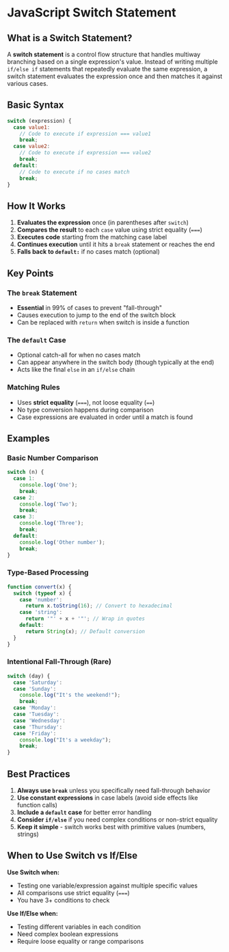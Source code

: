 # JavaScript Switch Statement

## What is a Switch Statement?

A **switch statement** is a control flow structure that handles multiway branching based on a single expression's value. Instead of writing multiple `if/else if` statements that repeatedly evaluate the same expression, a switch statement evaluates the expression once and then matches it against various cases.

## Basic Syntax

```javascript
switch (expression) {
  case value1:
    // Code to execute if expression === value1
    break;
  case value2:
    // Code to execute if expression === value2
    break;
  default:
    // Code to execute if no cases match
    break;
}
```

## How It Works

1. **Evaluates the expression** once (in parentheses after `switch`)
2. **Compares the result** to each `case` value using strict equality (`===`)
3. **Executes code** starting from the matching case label
4. **Continues execution** until it hits a `break` statement or reaches the end
5. **Falls back to `default:`** if no cases match (optional)

## Key Points

### The `break` Statement

- **Essential** in 99% of cases to prevent "fall-through"
- Causes execution to jump to the end of the switch block
- Can be replaced with `return` when switch is inside a function

### The `default` Case

- Optional catch-all for when no cases match
- Can appear anywhere in the switch body (though typically at the end)
- Acts like the final `else` in an `if/else` chain

### Matching Rules

- Uses **strict equality** (`===`), not loose equality (`==`)
- No type conversion happens during comparison
- Case expressions are evaluated in order until a match is found

## Examples

### Basic Number Comparison

```javascript
switch (n) {
  case 1:
    console.log('One');
    break;
  case 2:
    console.log('Two');
    break;
  case 3:
    console.log('Three');
    break;
  default:
    console.log('Other number');
    break;
}
```

### Type-Based Processing

```javascript
function convert(x) {
  switch (typeof x) {
    case 'number':
      return x.toString(16); // Convert to hexadecimal
    case 'string':
      return '"' + x + '"'; // Wrap in quotes
    default:
      return String(x); // Default conversion
  }
}
```

### Intentional Fall-Through (Rare)

```javascript
switch (day) {
  case 'Saturday':
  case 'Sunday':
    console.log("It's the weekend!");
    break;
  case 'Monday':
  case 'Tuesday':
  case 'Wednesday':
  case 'Thursday':
  case 'Friday':
    console.log("It's a weekday");
    break;
}
```

## Best Practices

1. **Always use `break`** unless you specifically need fall-through behavior
2. **Use constant expressions** in case labels (avoid side effects like function calls)
3. **Include a `default` case** for better error handling
4. **Consider `if/else`** if you need complex conditions or non-strict equality
5. **Keep it simple** - switch works best with primitive values (numbers, strings)

## When to Use Switch vs If/Else

**Use Switch when:**

- Testing one variable/expression against multiple specific values
- All comparisons use strict equality (`===`)
- You have 3+ conditions to check

**Use If/Else when:**

- Testing different variables in each condition
- Need complex boolean expressions
- Require loose equality or range comparisons
